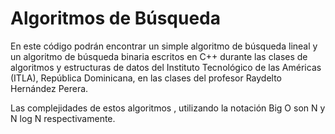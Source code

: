 # Algoritmos de Búsqueda

En este código podrán encontrar un simple algoritmo de búsqueda lineal y un algoritmo de búsqueda binaria escritos en C++ durante las clases de algoritmos y estructuras de datos del Instituto Tecnológico de las Américas (ITLA), República Dominicana, en las clases del profesor Raydelto Hernández Perera.

Las complejidades de estos algoritmos , utilizando la notación Big O son  N y N log N respectivamente.
